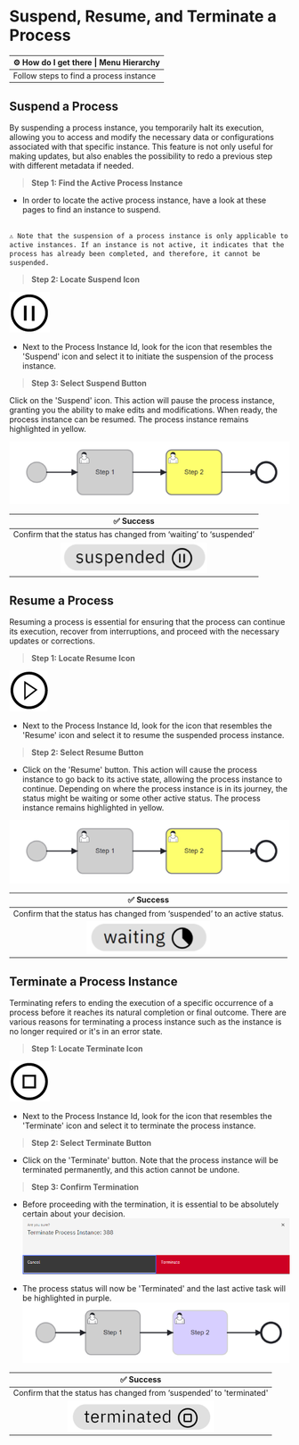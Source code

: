 # Suspend, Resume, and Terminate a Process

| ⚙ How do I get there \| Menu Hierarchy |
| -------------------------------------- |
| Follow steps to find a process instance |


## Suspend a Process

By suspending a process instance, you temporarily halt its execution, allowing you to access and modify the necessary data or configurations associated with that specific instance. This feature is not only useful for making updates, but also enables the possibility to redo a previous step with different metadata if needed.

> **Step 1: Find the Active Process Instance**

- In order to locate the active process instance, have a look at these pages to find an instance to suspend.

```{admonition} Note

⚠ Note that the suspension of a process instance is only applicable to active instances. If an instance is not active, it indicates that the process has already been completed, and therefore, it cannot be suspended.

```

> **Step 2: Locate Suspend Icon**

![suspend](images/suspend.png)

- Next to the Process Instance Id, look for the icon that resembles the 'Suspend' icon and select it to initiate the suspension of the process instance.

> **Step 3: Select Suspend Button**

Click on the 'Suspend' icon. This action will pause the process instance, granting you the ability to make edits and modifications. When ready, the process instance can be resumed. The process instance remains highlighted in yellow.

![suspend](images/active_process_instance.png)


| ✅ Success                                                    |
|  :----:  |
| Confirm that the status has changed from ‘waiting’ to ‘suspended’|
|![suspended](images/suspended.png)|

## Resume a Process

Resuming a process is essential for ensuring that the process can continue its execution, recover from interruptions, and proceed with the necessary updates or corrections.

> **Step 1: Locate Resume Icon**

![resume](images/resume.png)

- Next to the Process Instance Id, look for the icon that resembles the 'Resume' icon and select it to resume the suspended process instance.

> **Step 2: Select Resume Button**

- Click on the 'Resume' button. This action will cause the process instance to go back to its active state, allowing the process instance to continue. Depending on where the process instance is in its journey, the status might be waiting or some other active status. The process instance remains highlighted in yellow.

![suspend](images/active_process_instance.png)


| ✅ Success                                                    |
| :----:  |
| Confirm that the status has changed from ‘suspended’ to an active status.|
![waiting](images/waiting.png)|

## Terminate a Process Instance

Terminating refers to ending the execution of a specific occurrence of a process before it reaches its natural completion or final outcome. There are various reasons for terminating a process instance such as the instance is no longer required or it's in an error state.

> **Step 1: Locate Terminate Icon**

![terminate](images/terminate.png)

- Next to the Process Instance Id, look for the icon that resembles the 'Terminate' icon and select it to terminate the process instance.

> **Step 2: Select Terminate Button**

- Click on the 'Terminate' button. Note that the process instance will be terminated permanently, and this action cannot be undone.

> **Step 3: Confirm Termination**

- Before proceeding with the termination, it is essential to be absolutely certain about your decision.
![terminate_warning](images/terminate_warning.png)

- The process status will now be 'Terminated' and the last active task will be highlighted in purple.
![suspend](images/terminated_process_instance.png)

| ✅ Success                                                    |
| :----:  |
| Confirm that the status has changed from ‘suspended’ to 'terminated'
![suspend](images/terminated.png) |

